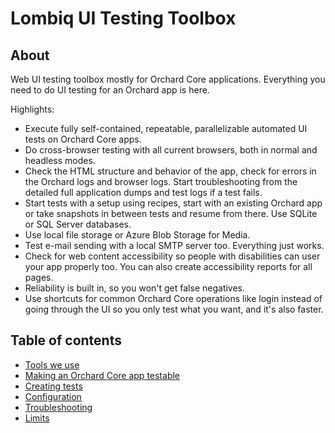 # Lombiq UI Testing Toolbox



## About

Web UI testing toolbox mostly for Orchard Core applications. Everything you need to do UI testing for an Orchard app is here.

Highlights:

- Execute fully self-contained, repeatable, parallelizable automated UI tests on Orchard Core apps.
- Do cross-browser testing with all current browsers, both in normal and headless modes.
- Check the HTML structure and behavior of the app, check for errors in the Orchard logs and browser logs. Start troubleshooting from the detailed full application dumps and test logs if a test fails.
- Start tests with a setup using recipes, start with an existing Orchard app or take snapshots in between tests and resume from there. Use SQLite or SQL Server databases.
- Use local file storage or Azure Blob Storage for Media.
- Test e-mail sending with a local SMTP server too. Everything just works.
- Check for web content accessibility so people with disabilities can user your app properly too. You can also create accessibility reports for all pages.
- Reliability is built in, so you won't get false negatives.
- Use shortcuts for common Orchard Core operations like login instead of going through the UI so you only test what you want, and it's also faster.


## Table of contents

- [Tools we use](Lombiq.Tests.UI/Docs/Tools.md)
- [Making an Orchard Core app testable](Lombiq.Tests.UI/Docs/TestableOrchardCoreApps.md)
- [Creating tests](Lombiq.Tests.UI/Docs/CreatingTests.md)
- [Configuration](Lombiq.Tests.UI/Docs/Configuration.md)
- [Troubleshooting](Lombiq.Tests.UI/Docs/Troubleshooting.md)
- [Limits](Lombiq.Tests.UI/Docs/Limits.md)
